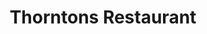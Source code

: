 ---
title: "Thorntons Restaurant"
address: "Fitzwilliam Hotel,St. Stephen's Green,, Co. Dublin, Dublin 2"
tel: "+353 (0)14 78 7000"
county: "Dublin"
category: "Irish Restaurants"
type: "Content"
lat: "53.33925247192383"
lng: "-6.258205413818359"
---